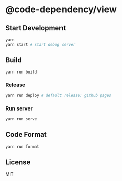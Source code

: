 # @code-dependency/view

## Start Development

```bash
yarn
yarn start # start debug server
```

## Build

```bash
yarn run build
```

### Release

```bash
yarn run deploy # default release: github pages
```

### Run server

```bash
yarn run serve
```

## Code Format

```bash
yarn run format
```

## License

MIT
